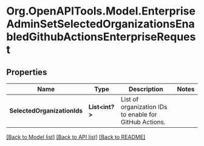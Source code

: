 # Org.OpenAPITools.Model.EnterpriseAdminSetSelectedOrganizationsEnabledGithubActionsEnterpriseRequest

## Properties

Name | Type | Description | Notes
------------ | ------------- | ------------- | -------------
**SelectedOrganizationIds** | **List<int?>** | List of organization IDs to enable for GitHub Actions. | 

[[Back to Model list]](../README.md#documentation-for-models) [[Back to API list]](../README.md#documentation-for-api-endpoints) [[Back to README]](../README.md)

